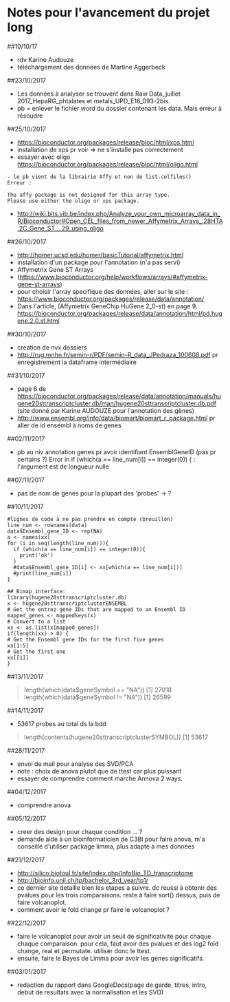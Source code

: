 # Notes pour l'avancement du projet long

##10/10/17
- rdv Karine Audouze
- téléchargement des données de Martine Aggerbeck

##23/10/2017
- Les données à analyser se trouvent dans Raw Data_juillet 2017_HepaRG_phtalates et metals_UPD_E16_093-2bis. 
- pb = enlever le fichier word du dossier contenant les data. Mais erreur à résoudre

##25/10/2017
- https://bioconductor.org/packages/release/bioc/html/xps.html
- installation de xps pr voir => ne s'installe pas correctement
- essayer avec oligo
https://bioconductor.org/packages/release/bioc/html/oligo.html
```{r}
- le pb vient de la librairie Affy et non de list.celfiles()
Erreur : 

The affy package is not designed for this array type.
Please use either the oligo or xps package.
```
- http://wiki.bits.vib.be/index.php/Analyze_your_own_microarray_data_in_R/Bioconductor#Open_CEL_files_from_newer_Affymetrix_Arrays_.28HTA.2C_Gene_ST....29_using_oligo

##26/10/2017
- http://homer.ucsd.edu/homer/basicTutorial/affymetrix.html
- installation d'un package pour l'annotation (n'a pas servi)
- Affymetrix Gene ST Arrays 
- (https://www.bioconductor.org/help/workflows/arrays/#affymetrix-gene-st-arrays)
- pour choisir l'array specifique des données, aller sur le site : 
 https://www.bioconductor.org/packages/release/data/annotation/
- Dans l'article, (Affymetrix GeneChip HuGene 2_0-st) en page 9.
https://bioconductor.org/packages/release/data/annotation/html/pd.hugene.2.0.st.html

##30/10/2017
- creation de nvx dossiers 
- http://rug.mnhn.fr/semin-r/PDF/semin-R_data_JPedraza_100608.pdf
pr enregistrement la dataframe intermédiaire

##31/10/2017
- page 6 de https://bioconductor.org/packages/release/data/annotation/manuals/hugene20sttranscriptcluster.db/man/hugene20sttranscriptcluster.db.pdf (site donné par Karine AUDOUZE pour l'annotation des gènes)
- http://www.ensembl.org/info/data/biomart/biomart_r_package.html pr aller de id ensembl à noms de genes

##02/11/2017
- pb au niv annotation genes pr avoir identifiant EnsemblGeneID (pas pr certains ?)
Error in if (which(a == line_num[i]) == integer(0)) { : 
  l'argument est de longueur nulle

##07/11/2017
- pas de nom de genes pour la plupart des 'probes' -> ?

##10/11/2017
```{r}
#lignes de code à ne pas prendre en compte (brouillon)
line_num <- rownames(data)
data$Ensembl_gene_ID <- rep(NA)
a <- names(xx)
for (i in seq(length(line_num))){
  if (which(a == line_num[i]) == integer(0)){
    print('ok')
  }
  #data$Ensembl_gene_ID[i] <- xx[which(a == line_num[i])]
  #print(line_num[i])
}

## Bimap interface:
library(hugene20sttranscriptcluster.db)
x <- hugene20sttranscriptclusterENSEMBL
# Get the entrez gene IDs that are mapped to an Ensembl ID
mapped_genes <- mappedkeys(x)
# Convert to a list
xx <- as.list(x[mapped_genes])
if(length(xx) > 0) {
# Get the Ensembl gene IDs for the first five genes
xx[1:5]
# Get the first one
xx[[1]]
}
```

##13/11/2017
> length(which(data$geneSymbol == "NA"))
[1] 27018
> length(which(data$geneSymbol != "NA"))
[1] 26599

##14/11/2017
- 53617 probes au total ds la bdd
> length(contents(hugene20sttranscriptclusterSYMBOL))
[1] 53617

##28/11/2017
- envoi de mail pour analyse des SVD/PCA
- note : choix de anova plutot que de ttest car plus puissant
- essayer de comprendre comment marche Annova 2 ways.

##04/12/2017
- comprendre anova

##05/12/2017
- creer des design pour chaque condition ... ?
- demande aide à un bioinformaticien de C3BI pour faire anova, m'a conseillé d'utiliser package limma, plus adapté à mes données

##21/12/2017
- http://silico.biotoul.fr/site/index.php/InfoBio_TD_transcriptome
- http://bioinfo.unil.ch/tp/bachelor_3rd_year/tp1/
- ce dernier site detaille bien les etapes a suivre. dc reussi à obtenir des pvalues pour les trois comparaisons. reste à faire sort() dessus, puis de faire volcanoplot.
- comment avoir le fold change pr faire le volcanoplot ?

##22/12/2017
- faire le volcanoplot pour avoir un seuil de significativité pour chaque chaque comparaison. pour cela, faut avoir des pvalues et des log2 fold change, real et permutate. utiliser donc le ttest.
- ensuite, faire le Bayes de Limma pour avoir les genes significatifs.

##03/01/2017
- redaction du rapport dans GoogleDocs(page de garde, titres, intro, debut de resultats avec la normalisation et les SVD)